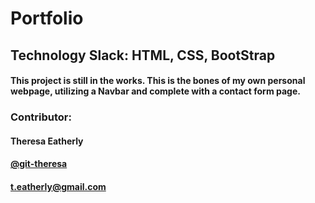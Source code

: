 # Portfolio



## Technology Slack: HTML, CSS, BootStrap

#### This project is still in the works. This is the bones of my own personal webpage, utilizing a Navbar and complete with a contact form page.

### Contributor: 
#### Theresa Eatherly
#### [@git-theresa](@git-theresa)
#### [t.eatherly@gmail.com](t.eatherly@gmail.com)